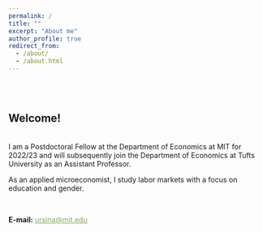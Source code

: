 ```yaml
---
permalink: /
title: ""
excerpt: "About me"
author_profile: true
redirect_from:
  - /about/
  - /about.html
---
```


<br/><br/>

## Welcome!

<br/>
I am a Postdoctoral Fellow at the Department of Economics at MIT for 2022/23 and will subsequently join the Department of Economics at Tufts University as an Assistant Professor.

As an applied microeconomist, I study labor markets with a focus on education and gender. 


<br/>

**E-mail:** [<span style="color:#8AA761; text-decoration: underline">ursina@mit.edu</span>](ursina@mit.edu)
<br/>
<br/>
<br/>

<!-- I am part of a great cohort of job market candidates at the University of Zurich, and you can find more about my colleagues' research [<span style="color:#8AA761; text-decoration: underline">here</span>](https://www.econ.uzh.ch/en/study/phd/zurichgse/jobmarketcandidates.html). -->
